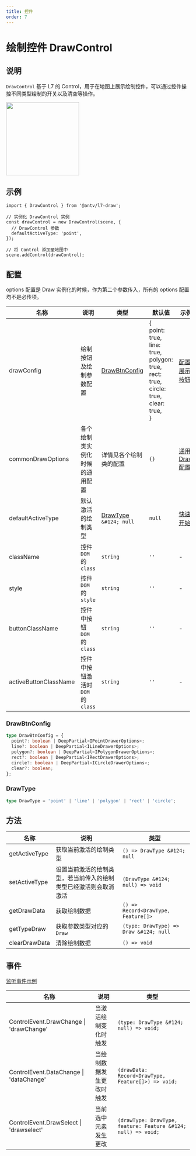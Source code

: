 ```yaml
---
title: 控件
order: 7
---
```


# 绘制控件 DrawControl

## 说明

`DrawControl` 基于 L7 的 Control，用于在地图上展示绘制控件，可以通过控件操控不同类型绘制的开关以及清空等操作。

<img src="https://gw.alipayobjects.com/mdn/rms_2591f5/afts/img/A*uP8AQJ-uBVEAAAAAAAAAAAAAARQnAQ" width="200"/>

## 示例

```tsx | pure
import { DrawControl } from '@antv/l7-draw';

// 实例化 DrawControl 实例
const drawControl = new DrawControl(scene, {
  // DrawControl 参数
  defaultActiveType: 'point',
});

// 将 Control 添加至地图中
scene.addControl(drawControl);
```

## 配置

options 配置是 Draw 实例化的时候，作为第二个参数传入，所有的 options 配置均不是必传项。

| 名称                  | 说明                              | 类型                                | 默认值                                                                                                                  | 示例                                      |
| --------------------- | --------------------------------- | ----------------------------------- | ----------------------------------------------------------------------------------------------------------------------- | ----------------------------------------- |
| drawConfig            | 绘制按钮及绘制参数配置            | [DrawBtnConfig](#drawbtnconfig)     | { <br />point: true,<br />line: true,<br />polygon: true,<br />rect: true,<br />circle: true,<br />clear: true,<br /> } | [配置展示按钮](/example/control/draw)     |
| commonDrawOptions     | 各个绘制类实例化时候的通用配置    | 详情见各个绘制类的配置              | `{}`                                                                                                                    | [通用 Draw 配置](/example/control/common) |
| defaultActiveType     | 默认激活的绘制类型                | [DrawType](#drawtype) `&#124; null` | `null`                                                                                                                  | [快速开始](/example/control/start)        |
| className             | 控件 `DOM` 的 `class`             | `string`                            | `''`                                                                                                                    | -                                         |
| style                 | 控件 `DOM` 的 `style`             | `string`                            | `''`                                                                                                                    | -                                         |
| buttonClassName       | 控件中按钮 `DOM` 的 `class`       | `string`                            | `''`                                                                                                                    | -                                         |
| activeButtonClassName | 控件中按钮激活时 `DOM` 的 `class` | `string`                            | `''`                                                                                                                    | -                                         |

### DrawBtnConfig

```ts
type DrawBtnConfig = {
  point?: boolean | DeepPartial<IPointDrawerOptions>;
  line?: boolean | DeepPartial<ILineDrawerOptions>;
  polygon?: boolean | DeepPartial<IPolygonDrawerOptions>;
  rect?: boolean | DeepPartial<IRectDrawerOptions>;
  circle?: boolean | DeepPartial<ICircleDrawerOptions>;
  clear?: boolean;
};
```

### DrawType

```ts
type DrawType = 'point' | 'line' | 'polygon' | 'rect' | 'circle';
```

## 方法

| 名称          | 说明                                                             | 类型                                   |
| ------------- | ---------------------------------------------------------------- | -------------------------------------- |
| getActiveType | 获取当前激活的绘制类型                                           | `() => DrawType &#124; null`           |
| setActiveType | 设置当前激活的绘制类型，若当前传入的绘制类型已经激活则会取消激活 | `(DrawType &#124; null) => void`       |
| getDrawData   | 获取绘制数据                                                     | `() => Record<DrawType, Feature[]>`    |
| getTypeDraw   | 获取参数类型对应的 `Draw`                                        | `(type: DrawType) => Draw &#124; null` |
| clearDrawData | 清除绘制数据                                                     | `() => void`                           |

## 事件

[监听事件示例](/example/control/event)

| 名称                                        | 说明                     | 类型                                                          |
| ------------------------------------------- | ------------------------ | ------------------------------------------------------------- |
| ControlEvent.DrawChange &#124; 'drawChange' | 当激活绘制变化时触发     | `(type: DrawType &#124; null) => void;`                       |
| ControlEvent.DataChange &#124; 'dataChange' | 当绘制数据发生更改时触发 | `(drawData: Record<DrawType, Feature[]>) => void;`            |
| ControlEvent.DrawSelect &#124; 'drawselect' | 当前选中元素发生更改     | `(drawType: DrawType, feature: Feature &#124; null) => void;` |
